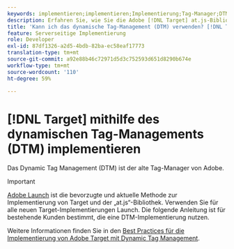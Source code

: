```yaml
---
keywords: implementieren;implementieren;Implementierung;Tag-Manager;DTM;at.js;Dynamic Tag Management
description: Erfahren Sie, wie Sie die Adobe [!DNL Target] at.js-Bibliothek mithilfe des Legacy-Dynamischen Tag-Managements (DTM) implementieren. Adobe Launch ist die bevorzugte Methode zur Implementierung von [!DNL Target].
title: 'Kann ich das dynamische Tag-Management (DTM) verwenden? [!DNL Target] '
feature: Serverseitige Implementierung
role: Developer
exl-id: 87df1326-a2d5-4bdb-82ba-ec58eaf17773
translation-type: tm+mt
source-git-commit: a92e88b46c72971d5d3c752593d651d8290b674e
workflow-type: tm+mt
source-wordcount: '110'
ht-degree: 59%

---
```


# [!DNL Target] mithilfe des dynamischen Tag-Managements (DTM) implementieren

Das Dynamic Tag Management (DTM) ist der alte Tag-Manager von Adobe.

>[!IMPORTANT]
>
>[Adobe Launch](/help/c-implementing-target/c-implementing-target-for-client-side-web/how-to-deployatjs/cmp-implementing-target-using-adobe-launch.md#topic_5234DDAEB0834333BD6BA1B05892FC25) ist die bevorzugte und aktuelle Methode zur Implementierung von Target und der „at.js“-Bibliothek. Verwenden Sie für alle neuen Target-Implementierungen Launch. Die folgende Anleitung ist für bestehende Kunden bestimmt, die eine DTM-Implementierung nutzen.

Weitere Informationen finden Sie in den [Best Practices für die Implementierung von Adobe Target mit Dynamic Tag Management](https://experienceleague.adobe.com/docs/dtm/implementing/overview.html).
